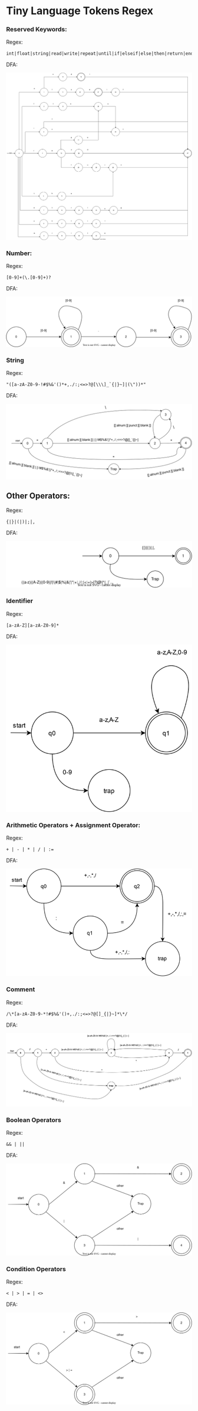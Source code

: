 # Tiny Language Tokens Regex

### Reserved Keywords:

Regex:

```regex
int|float|string|read|write|repeat|until|if|elseif|else|then|return|end|endl
```

DFA:

![reserved-keywords-dfa.svg](./DFA/reserved-keywords-dfa.svg)

### Number:

Regex:

```regex
[0-9]+(\.[0-9]+)?
```

DFA:

![number-dfa.svg](./DFA/number-dfa.svg)

### String

Regex:

```regex
"([a-zA-Z0-9-!#$%&'()*+,./:;<=>?@[\\\]_`{|}~]|(\"))*"
```

DFA:

![string-dfa.svg](./DFA/string-dfa.svg)

## Other Operators:

Regex:

```regex
{|}|(|)|;|,
```

DFA:

![other-operators-dfa.svg](./DFA/other-operators-dfa.svg)

### Identifier

Regex:

```regex
[a-zA-Z][a-zA-Z0-9]*
```

DFA:

![identifier-dfa.svg](./DFA/identifier-dfa.svg)

### Arithmetic Operators + Assignment Operator:

Regex:

```regex
+ | - | * | / | :=
```

DFA:

![arithmetic-operators-dfa.svg](./DFA/arith_assign-dfa.svg)

### Comment

Regex:

```regex
/\*[a-zA-Z0-9-*!#$%&'()+,./:;<=>?@[]_{|}~]*\*/
```

DFA:

![comment-dfa.svg](./DFA/comment-dfa.svg)

### Boolean Operators

Regex:

```regex
&& | ||
```

DFA:

![boolean-op-dfa.svg](./DFA/boolean-op-dfa.svg)

### Condition Operators

Regex:

```regex
< | > | = | <>
```

DFA:

![condition-op-dfa.svg](./DFA/condition-op-dfa.svg)
